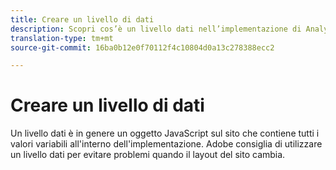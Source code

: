 ```yaml
---
title: Creare un livello di dati
description: Scopri cos’è un livello dati nell’implementazione di Analytics e come può essere utilizzato per mappare le variabili in Adobe Analytics.
translation-type: tm+mt
source-git-commit: 16ba0b12e0f70112f4c10804d0a13c278388ecc2

---
```



# Creare un livello di dati

Un livello dati è in genere un oggetto JavaScript sul sito che contiene tutti i valori variabili all'interno dell'implementazione. Adobe consiglia di utilizzare un livello dati per evitare problemi quando il layout del sito cambia.
